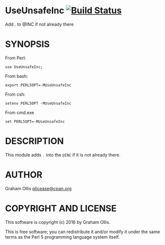 # UseUnsafeInc [![Build Status](https://secure.travis-ci.org/plicease/UseUnsafeInc.png)](http://travis-ci.org/plicease/UseUnsafeInc)

Add . to @INC if not already there

# SYNOPSIS

From Perl:

    use UseUnsafeInc;

From bash:

    export PERL5OPT=-MUseUnsafeInc

From csh:

    setenv PERL5OPT -MUseUnsafeInc

From cmd.exe

    set PERL5OPT=-MUseUnsafeInc

# DESCRIPTION

This module adds `.` into the `@INC` if it is not already there.

# AUTHOR

Graham Ollis <plicease@cpan.org>

# COPYRIGHT AND LICENSE

This software is copyright (c) 2016 by Graham Ollis.

This is free software; you can redistribute it and/or modify it under
the same terms as the Perl 5 programming language system itself.
